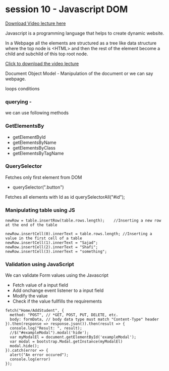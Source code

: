 # session 10 - Javascript DOM

[Download Video lecture here](https://www.idrive.com/idrive/sh/sh?k=x7w9i5v5e3)

Javascript is a programming language that helps to create dynamic website. 

In a Webpage all the elements are structured as a tree like data structure where the top node is \<HTML\> and then the rest of the element become a child and subchild of this top root node.

[Click to download the video lecture](https://www.idrive.com/idrive/sh/sh?k=t7y8o9t9o0)

Document Object Model - Manipulation of the document or we can say webpage.

loops
conditions


### querying - 
we can use following methods
### GetElementsBy
- getElementById
- getElementsByName
- getElementsByClass
- getElementsByTagName

### QuerySelector
Fetches only first element from DOM
- querySelector(".button")

Fetches all elements with Id as id
querySelectorAll("#id");

### Manipulating table using JS
```JS
newRow = table.insertRow(table.rows.length);    //Inserting a new row at the end of the table

newRow.insertCell(0).innerText = table.rows.length; //Inserting a value in the first cell of a table
newRow.insertCell(1).innerText = "Sajad";
newRow.insertCell(2).innerText = "Shafi";
newRow.insertCell(3).innerText = "something";
```

### Validation using JavaScript
We can validate Form values using the Javascript
- Fetch value of a input field
- Add onchange event listener to a input field
- Modify the value
- Check if the value fullfills the requirements




```JS
fetch("Home/AddStudent", {
  method: "POST", // *GET, POST, PUT, DELETE, etc.
  body: formData, // body data type must match "Content-Type" header
}).then(response => response.json()).then(result => {
  console.log("Result: ", result);
  //$("#exampleModal").modal('hide');
  var myModalEl = document.getElementById('exampleModal');
  var modal = bootstrap.Modal.getInstance(myModalEl)
  modal.hide();
}).catch(error => {
  alert("An error occured");
  console.log(error)
});
```